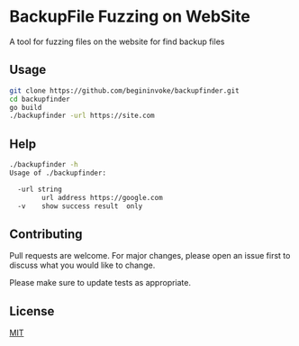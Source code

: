 
# BackupFile Fuzzing on WebSite

A tool for fuzzing files on the website for find backup files


## Usage

```bash
git clone https://github.com/begininvoke/backupfinder.git
cd backupfinder
go build
./backupfinder -url https://site.com 
```
## Help
```bash
./backupfinder -h
Usage of ./backupfinder:

  -url string
        url address https://google.com
  -v    show success result  only
```


## Contributing
Pull requests are welcome. For major changes, please open an issue first to discuss what you would like to change.

Please make sure to update tests as appropriate.

## License
[MIT](https://choosealicense.com/licenses/mit/)